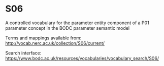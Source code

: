 # S06
A controlled vocabulary for the parameter entity component of a P01 parameter concept in the BODC parameter semantic model

Terms and mappings available from: http://vocab.nerc.ac.uk/collection/S06/current/

Search interface: https://www.bodc.ac.uk/resources/vocabularies/vocabulary_search/S06/


